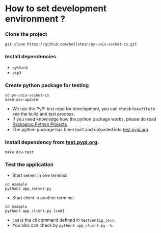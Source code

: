 # How to set development environment ?

### Clone the project
```
git clone https://github.com/hellstein/py-unix-socket-cs.git
```

### Install dependencies
* `python3`
* `pip3`

### Create python package for testing
```
cd py-unix-socket-cs
make dev-update
```
* We use the PyPI test repo for development, you can check `Makefile` to see the build and test process.
* If you need knowledge how the python package works, please do read [Packaging Python Projects](https://packaging.python.org/tutorials/packaging-projects/).
* The python package has been built and uploaded into [test.pypi.org](https://test.pypi.org/project/unixsocketcs/#history).

### Install dependency from [test.pypi.org](https://test.pypi.org/project/unixsocketcs/#history).
```
make dev-test
```

### Test the application
* Start server in one terminal
```
cd example
python3 app_server.py
```

* Start client in another terminal
```
cd example
python3 app_client.py [cmd] 
```
* `cmd` is the cli command defined in `testconfig.json`.
* You also can check by `python3 app_client.py -h`.
